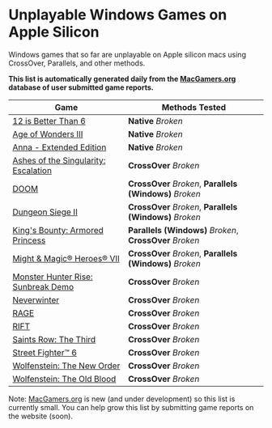# Unplayable Windows Games on Apple Silicon

Windows games that so far are unplayable on Apple silicon macs using CrossOver, Parallels, and other
methods.

**This list is automatically generated daily from the [MacGamers.org](https://macgamers.org/) database of user submitted
game reports.**

| Game                                                                                                    | Methods Tested                                           |
|---------------------------------------------------------------------------------------------------------|----------------------------------------------------------|
| [12 is Better Than 6](https://macgamers.org/games/12-is-better-than-6)                                  | **Native** *Broken*                                      |
| [Age of Wonders III](https://macgamers.org/games/age-of-wonders-iii)                                    | **Native** *Broken*                                      |
| [Anna - Extended Edition](https://macgamers.org/games/anna-extended-edition)                            | **Native** *Broken*                                      |
| [Ashes of the Singularity: Escalation](https://macgamers.org/games/ashes-of-the-singularity-escalation) | **CrossOver** *Broken*                                   |
| [DOOM](https://macgamers.org/games/doom)                                                                | **CrossOver** *Broken*, **Parallels (Windows)** *Broken* |
| [Dungeon Siege II](https://macgamers.org/games/dungeon-siege-ii)                                        | **CrossOver** *Broken*, **Parallels (Windows)** *Broken* |
| [King's Bounty: Armored Princess](https://macgamers.org/games/kings-bounty-armored-princess)            | **Parallels (Windows)** *Broken*, **CrossOver** *Broken* |
| [Might & Magic® Heroes® VII](https://macgamers.org/games/might-magic-heroes-vii)                      | **CrossOver** *Broken*, **Parallels (Windows)** *Broken* |
| [Monster Hunter Rise: Sunbreak Demo](https://macgamers.org/games/monster-hunter-rise-sunbreak-demo)     | **CrossOver** *Broken*                                   |
| [Neverwinter](https://macgamers.org/games/neverwinter)                                                  | **CrossOver** *Broken*                                   |
| [RAGE](https://macgamers.org/games/rage)                                                                | **CrossOver** *Broken*                                   |
| [RIFT](https://macgamers.org/games/rift)                                                                | **CrossOver** *Broken*                                   |
| [Saints Row: The Third](https://macgamers.org/games/saints-row-the-third)                               | **CrossOver** *Broken*                                   |
| [Street Fighter™ 6](https://macgamers.org/games/street-fighter-6)                                     | **CrossOver** *Broken*                                   |
| [Wolfenstein: The New Order](https://macgamers.org/games/wolfenstein-the-new-order)                     | **CrossOver** *Broken*                                   |
| [Wolfenstein: The Old Blood](https://macgamers.org/games/wolfenstein-the-old-blood)                     | **CrossOver** *Broken*                                   |


Note: [MacGamers.org](https://macgamers.org/) is new (and under development) so this list is currently small. You can
help grow this list by submitting game reports on the website (soon).
